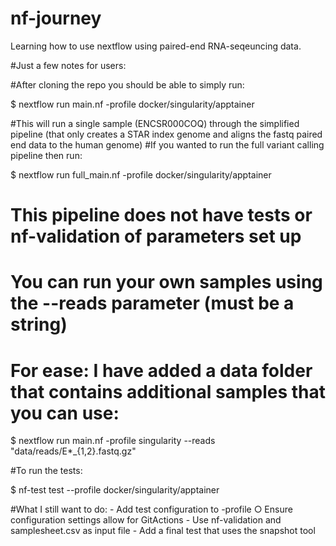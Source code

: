 # nf-journey
Learning how to use nextflow using paired-end RNA-seqeuncing data.


#Just a few notes for users:

#After cloning the repo you should be able to simply run:

$ nextflow run main.nf -profile docker/singularity/apptainer

#This will run a single sample (ENCSR000COQ) through the simplified pipeline (that only creates a STAR index genome and aligns the fastq paired end data to the human genome)
#If you wanted to run the full variant calling pipeline then run:

$ nextflow run full_main.nf -profile docker/singularity/apptainer

# This pipeline does not have tests or nf-validation of parameters set up

# You can run your own samples using the --reads parameter (must be a string) 
# For ease: I have added a data folder that contains additional samples that you can use:

$ nextflow run main.nf -profile singularity --reads "data/reads/E*_{1,2}.fastq.gz"

#To run the tests:

$ nf-test test --profile docker/singularity/apptainer

#What I still want to do:
	- Add test configuration to -profile
		○ Ensure configuration settings allow for GitActions
	- Use nf-validation and samplesheet.csv as input file
	- Add a final test that uses the snapshot tool



